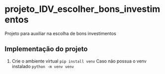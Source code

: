 # projeto_IDV_escolher_bons_investimentos
 Projeto para auxiliar na escolha de bons investimentos

## Implementação do projeto
1. Crie o ambiente virtual
`pip install venv` Caso não possua o venv instalado
`python -m venv venv`
